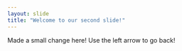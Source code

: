 ```yaml
---
layout: slide
title: "Welcome to our second slide!"
---
```

Made a small change here!
Use the left arrow to go back!
